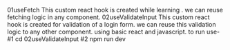01useFetch 
  This custom react hook is created while learning . we can reuse fetching logic in any component.
02useValidateInput 
  This custom react hook is created for validation of a login form. we can reuse this validation logic to any other component.
  using basic react and javascript.
  to run use- 
  #1   cd 02useValidateInput 
  #2   npm run dev
  
